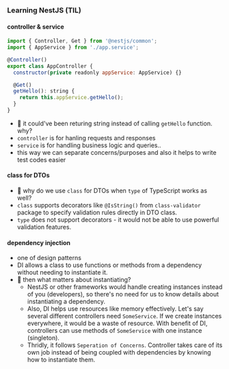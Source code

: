 ### Learning NestJS (TIL)

#### controller & service

```javascript
import { Controller, Get } from '@nestjs/common';
import { AppService } from './app.service';

@Controller()
export class AppController {
  constructor(private readonly appService: AppService) {}

  @Get()
  getHello(): string {
    return this.appService.getHello();
  }
}
```

- 🙋 it could've been returing string instead of calling `getHello` function. why?
- `controller` is for hanling requests and responses
- `service` is for handling business logic and queries..
- this way we can separate concerns/purposes and also it helps to write test codes easier

#### class for DTOs

- 🙋 why do we use `class` for DTOs when `type` of TypeScript works as well?
- `class` supports decorators like `@IsString()` from `class-validator` package to specify validation rules directly in DTO class.
- `type` does not support decorators - it would not be able to use powerful validation features.

#### dependency injection

- one of design patterns
- DI allows a class to use functions or methods from a dependency without needing to instantiate it.
- 🙋 then what matters about instantiating?
  - NestJS or other frameworks would handle creating instances instead of you (developers), so there's no need for us to know details about instantiating a dependency.
  - Also, DI helps use resources like memory effectively. Let's say several different controllers need `SomeService`. If we create instances everywhere, it would be a waste of resource. With benefit of DI, controllers can use methods of `SomeService` with one instance (singleton).
  - Thridly, it follows `Seperation of Concerns`. Controller takes care of its own job instead of being coupled with dependencies by knowing how to instantiate them.

